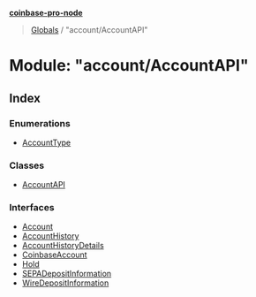 **[coinbase-pro-node](../README.md)**

> [Globals](../globals.md) / "account/AccountAPI"

# Module: "account/AccountAPI"

## Index

### Enumerations

- [AccountType](../enums/_account_accountapi_.accounttype.md)

### Classes

- [AccountAPI](../classes/_account_accountapi_.accountapi.md)

### Interfaces

- [Account](../interfaces/_account_accountapi_.account.md)
- [AccountHistory](../interfaces/_account_accountapi_.accounthistory.md)
- [AccountHistoryDetails](../interfaces/_account_accountapi_.accounthistorydetails.md)
- [CoinbaseAccount](../interfaces/_account_accountapi_.coinbaseaccount.md)
- [Hold](../interfaces/_account_accountapi_.hold.md)
- [SEPADepositInformation](../interfaces/_account_accountapi_.sepadepositinformation.md)
- [WireDepositInformation](../interfaces/_account_accountapi_.wiredepositinformation.md)
